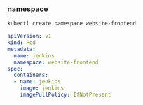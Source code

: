 ### namespace

```bash
kubectl create namespace website-frontend
```
```yaml
apiVersion: v1
kind: Pod
metadata:
  name: jenkins
  namespace: website-frontend
spec:
  containers:
  - name: jenkins
    image: jenkins
    imagePullPolicy: IfNotPresent
```